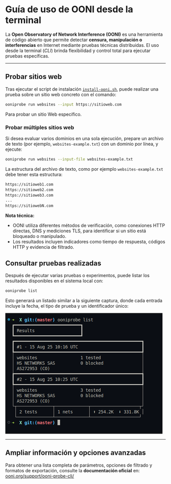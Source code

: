 # Guía de uso de OONI desde la terminal

La **Open Observatory of Network Interference (OONI)** es una herramienta de código abierto que permite detectar **censura, manipulación o interferencias** en Internet mediante pruebas técnicas distribuidas.
El uso desde la terminal (*CLI*) brinda flexibilidad y control total para ejecutar pruebas específicas.

---

## Probar sitios web

Tras ejecutar el script de instalación [`install-ooni.sh`](../scripts/install-ooni.sh "Script de instalación de OONI"), puede realizar una prueba sobre un sitio web concreto con el comando:

```bash
ooniprobe run websites --input https://sitioweb.com
```

Para probar un sitio Web específico.

### Probar múltiples sitios web

Si desea evaluar varios dominios en una sola ejecución, prepare un archivo de texto (por ejemplo, `websites-example.txt`) con un dominio por línea, y ejecute:

```bash
ooniprobe run websites --input-file websites-example.txt
```

La estructura del archivo de texto, como por ejemplo `websites-example.txt` debe tener esta estructura:

```bash
https://sitioweb1.com
https://sitioweb2.com
https://sitioweb3.com
...
https://sitiowebN.com
```

**Nota técnica:**

* OONI utiliza diferentes métodos de verificación, como conexiones HTTP directas, DNS y mediciones TLS, para identificar si un sitio está bloqueado o manipulado.
* Los resultados incluyen indicadores como tiempo de respuesta, códigos HTTP y evidencia de filtrado.

## Consultar pruebas realizadas

Después de ejecutar varias pruebas o experimentos, puede listar los resultados disponibles en el sistema local con:

```bash
ooniprobe list
```

Esto generará un listado similar a la siguiente captura, donde cada entrada incluye la fecha, el tipo de prueba y un identificador único:

![Captura de pantalla](../assets/capture.png "Captura de pantalla")

---

## Ampliar información y opciones avanzadas

Para obtener una lista completa de parámetros, opciones de filtrado y formatos de exportación, consulte la **documentación oficial** en:
[ooni.org/support/ooni-probe-cli/](https://ooni.org/support/ooni-probe-cli/ "Guía de uso - Web Oficial")
